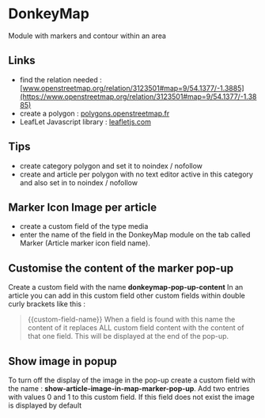 # DonkeyMap
Module with markers and contour within an area

## Links
- find the relation needed : [www.openstreetmap.org/relation/3123501#map=9/54.1377/-1.3885](https://www.openstreetmap.org/relation/3123501#map=9/54.1377/-1.3885)
- create a polygon : [polygons.openstreetmap.fr](http://polygons.openstreetmap.fr/)
- LeafLet Javascript library : [leafletjs.com](https://leafletjs.com/)

## Tips
- create category polygon and set it to noindex / nofollow
- create and article per polygon with no text editor active in this category and also set in to noindex / nofollow

## Marker Icon Image per article
- create a custom field of the type media
- enter the name of the field in the DonkeyMap module on the tab called Marker (Article marker icon field name).

## Customise the content of the marker pop-up
Create a custom field with the name **donkeymap-pop-up-content**
In an article you can add in this custom field other custom fields within double curly brackets like this :
>{{custom-field-name}}
When a field is found with this name the content of it replaces ALL custom field content with the content of that one field. This will be displayed at the end of the pop-up.

## Show image in popup
To turn off the display of the image in the pop-up create a custom field with the name : **show-article-image-in-map-marker-pop-up**.
Add two entries with values 0 and 1 to this custom field.
If this field does not exist the image is displayed by default
